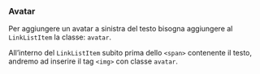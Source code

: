 ### Avatar

Per aggiungere un avatar a sinistra del testo bisogna aggiungere al `LinkListItem` la classe: `avatar`.

All’interno del `LinkListItem` subito prima dello `<span>` contenente il testo, andremo ad inserire il tag `<img>` con classe `avatar`.

<!-- STORY -->

